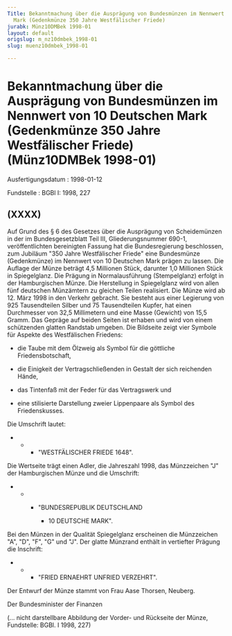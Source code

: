 ```yaml
---
Title: Bekanntmachung über die Ausprägung von Bundesmünzen im Nennwert von 10 Deutschen
  Mark (Gedenkmünze 350 Jahre Westfälischer Friede)
jurabk: Münz10DMBek 1998-01
layout: default
origslug: m_nz10dmbek_1998-01
slug: muenz10dmbek_1998-01

---
```


# Bekanntmachung über die Ausprägung von Bundesmünzen im Nennwert von 10 Deutschen Mark (Gedenkmünze 350 Jahre Westfälischer Friede) (Münz10DMBek 1998-01)

Ausfertigungsdatum
:   1998-01-12

Fundstelle
:   BGBl I: 1998, 227

## (XXXX)

Auf Grund des § 6 des Gesetzes über die Ausprägung von Scheidemünzen
in der im Bundesgesetzblatt Teil III, Gliederungsnummer 690-1,
veröffentlichten bereinigten Fassung hat die Bundesregierung
beschlossen, zum Jubiläum "350 Jahre Westfälischer Friede" eine
Bundesmünze (Gedenkmünze) im Nennwert von 10 Deutschen Mark prägen zu
lassen.
Die Auflage der Münze beträgt 4,5 Millionen Stück, darunter 1,0
Millionen Stück in Spiegelglanz. Die Prägung in Normalausführung
(Stempelglanz) erfolgt in der Hamburgischen Münze. Die Herstellung in
Spiegelglanz wird von allen fünf deutschen Münzämtern zu gleichen
Teilen realisiert.
Die Münze wird ab 12. März 1998 in den Verkehr gebracht. Sie besteht
aus einer Legierung von 925 Tausendteilen Silber und 75 Tausendteilen
Kupfer, hat einen Durchmesser von 32,5 Millimetern und eine Masse
(Gewicht) von 15,5 Gramm. Das Gepräge auf beiden Seiten ist erhaben
und wird von einem schützenden glatten Randstab umgeben.
Die Bildseite zeigt vier Symbole für Aspekte des Westfälischen
Friedens:

-   die Taube mit dem Ölzweig als Symbol für die göttliche
    Friedensbotschaft,


-   die Einigkeit der Vertragschließenden in Gestalt der sich reichenden
    Hände,


-   das Tintenfaß mit der Feder für das Vertragswerk und


-   eine stilisierte Darstellung zweier Lippenpaare als Symbol des
    Friedenskusses.



Die Umschrift lautet:

*
    *
        *   "WESTFÄLISCHER FRIEDE 1648".









Die Wertseite trägt einen Adler, die Jahreszahl 1998, das Münzzeichen
"J" der Hamburgischen Münze und die Umschrift:

*
    *
        *   "BUNDESREPUBLIK DEUTSCHLAND

            *   10 DEUTSCHE MARK".












Bei den Münzen in der Qualität Spiegelglanz erscheinen die Münzzeichen
"A", "D", "F", "G" und "J".
Der glatte Münzrand enthält in vertiefter Prägung die Inschrift:

*
    *
        *   "FRIED ERNAEHRT UNFRIED VERZEHRT".









Der Entwurf der Münze stammt von Frau Aase Thorsen, Neuberg.

Der Bundesminister der Finanzen

(... nicht darstellbare Abbildung der Vorder- und Rückseite der Münze,
Fundstelle: BGBl. I 1998, 227)

